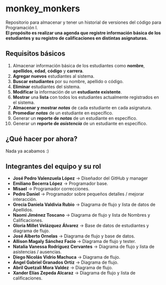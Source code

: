 # monkey_monkers
Repositorio para almacenar y tener un historial de versiones del código para Programación I.  
**El propósito es realizar una agenda que registre información básica de los estudiantes y su registro de calificaciones en distintas asignaturas.**

## Requisitos básicos
1. Almacenar información básica de los estudiantes como **nombre**, **apellidos**, **edad**, **código** y **carrera**.
2. **Agregar nuevos** estudiantes al sistema.
3. **Buscar estudiantes** por su nombre, apellido o código.
4. **Eliminar** estudiantes del sistema.
5. **Modificar** la información de un **estudiante existente**.
6. **Mostrar** una **lista** con todos los estudiantes actualmente registrados en el sistema.
7. **Almacenar y mostrar _notas_** de cada estudiante en cada asignatura.  
8. **Promediar _notas_** de un estudiante en específico.
9. Generar un **reporte de _notas_** de un estudiante en específico.
10. Generar un **reporte de _asistencia_** de un estudiante en específico.

## ¿Qué hacer por ahora?  
Nada ya acabamos :)

## Integrantes del equipo y su rol
- **José Pedro Valenzuela López** → Diseñador del GitHub y manager
- **Emiliano Becerra López** → Programador base.
- **Misael** → Programador correcciones.
- **Pedro Daniel** → Programador sobre pequeños detalles / mejorar interacción.
- **Grecia Daniela Valdivia Rubio** → Diagrama de flujo y lista de datos de Apellidos.
- **Naomi Jiménez Toscano** → Diagrama de flujo y lista de Nombres y Calificaciones.
- **Gloria Millet Velázquez Álvarez** → Base de datos de estudiantes y diagrama de flujo.
- **José Alberto Ornelas** → Diagrama de flujo y base de datos.
- **Allison Magaly Sánchez Facio** → Diagrama de flujo y tester.
- **Natalia Vanessa Rodríguez Cervantes** → Diagrama de flujo y lista de asistencias / ausencias.
- **Diego Nicolás Vidrio Machuca** → Diagrama de flujo.
- **Ángel Gabriel Granados Ortiz** → Diagrama de flujo.
- **Abril Quetzali Mora Valdez** → Diagrama de flujo.
- **Xander Elías Zepeda Alcaraz** → Diagrama de flujo y lista de calificaciones.
